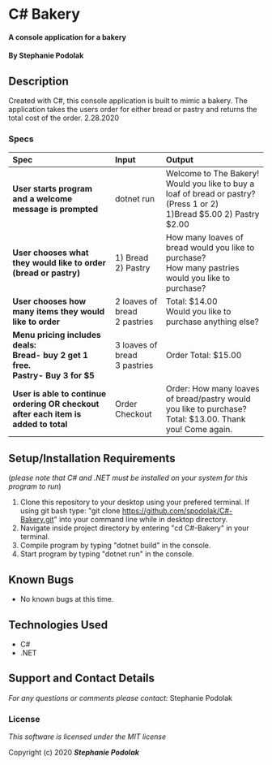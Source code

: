 # C# Bakery

#### A console application for a bakery

#### **By Stephanie Podolak**

## Description

Created with C#, this console application is built to mimic a bakery. The application takes the users order for either bread or pastry and returns the total cost of the order.  2.28.2020


### Specs
| Spec | Input | Output |
| :-------------     | :------------- | :------------- |
| **User starts program and a welcome message is prompted** | dotnet run | Welcome to The Bakery!<br/>Would you like to buy a loaf of bread or pastry? (Press 1 or 2) <br/>1)Bread $5.00   2) Pastry $2.00 |
| **User chooses what they would like to order (bread or pastry)** | 1) Bread <br/> 2) Pastry | How many loaves of bread would you like to purchase? <br/> How many pastries would you like to purchase? |
| **User chooses how many items they would like to order** | 2 loaves of bread <br/> 2 pastries | Total: $14.00 <br/> Would you like to purchase anything else? |
|**Menu pricing includes deals: <br/>Bread- buy 2 get 1 free.<br/>Pastry- Buy 3 for $5**|  3 loaves of bread <br/> 3 pastries | Order Total: $15.00| 
| **User is able to continue ordering OR checkout after each item is added to total** | Order <br/> Checkout <br/> | Order: How many loaves of bread/pastry would you like to purchase?<br/> Total: $13.00. Thank you! Come again.


## Setup/Installation Requirements
(_please note that C# and .NET must be installed on your system for this program to run_)



1. Clone this repository to your desktop using your prefered terminal. If using git bash type: "git clone https://github.com/spodolak/C#-Bakery.git" into your command line while in desktop directory.
2. Navigate inside project directory by entering "cd C#-Bakery" in your terminal.
3. Compile program by typing "dotnet build" in the console. 
4. Start program by typing "dotnet run" in the console.


## Known Bugs
* No known bugs at this time.

## Technologies Used
* C#
* .NET

## Support and Contact Details

_For any questions or comments please contact:_ Stephanie Podolak


### License

*This software is licensed under the MIT license*

Copyright (c) 2020 **_Stephanie Podolak_**